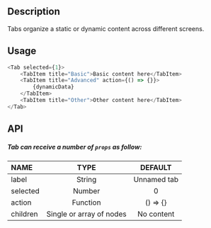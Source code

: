 
## Description

Tabs organize a static or dynamic content across different screens.

## Usage

```js
<Tab selected={1}>
    <TabItem title="Basic">Basic content here</TabItem>
    <TabItem title="Advanced" action={() => {}}>
        {dynamicData}
    </TabItem>
    <TabItem title="Other">Other content here</TabItem>
</Tab>
```

## API

##### Tab can receive a number of `props` as follow:

| NAME   | TYPE | DEFAULT | 
| :---  | :---:  | :---: | 
| label | String | Unnamed tab | 
| selected | Number | 0 | 
| action | Function | () => {} |
| children | Single or array of nodes | No content | 

